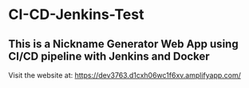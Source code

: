 ﻿# CI-CD-Jenkins-Test

## This is a Nickname Generator Web App using CI/CD pipeline with Jenkins and Docker

Visit the website at: https://dev3763.d1cxh06wc1f6xv.amplifyapp.com/
